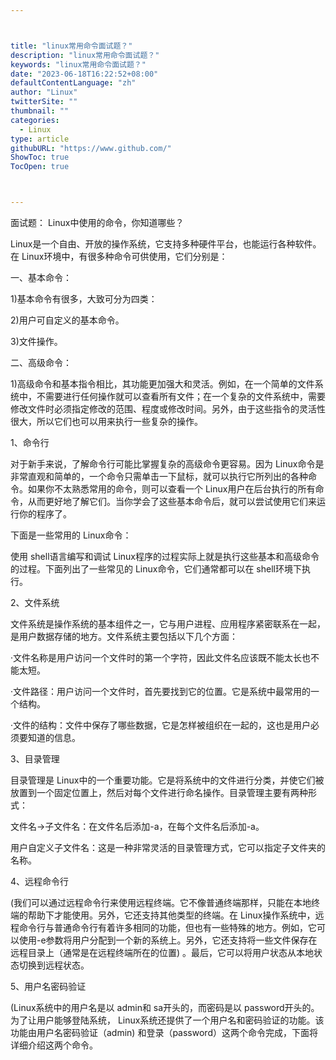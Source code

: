 ```yaml
---



title: "linux常用命令面试题？"
description: "linux常用命令面试题？"
keywords: "linux常用命令面试题？"
date: "2023-06-18T16:22:52+08:00"
defaultContentLanguage: "zh"
author: "Linux"
twitterSite: ""
thumbnail: ""
categories:
  - Linux
type: article
githubURL: "https://www.github.com/"
ShowToc: true
TocOpen: true



---
```


面试题： Linux中使用的命令，你知道哪些？

Linux是一个自由、开放的操作系统，它支持多种硬件平台，也能运行各种软件。在 Linux环境中，有很多种命令可供使用，它们分别是：

一、基本命令：

1)基本命令有很多，大致可分为四类：

2)用户可自定义的基本命令。

3)文件操作。

二、高级命令：

1)高级命令和基本指令相比，其功能更加强大和灵活。例如，在一个简单的文件系统中，不需要进行任何操作就可以查看所有文件；在一个复杂的文件系统中，需要修改文件时必须指定修改的范围、程度或修改时间。另外，由于这些指令的灵活性很大，所以它们也可以用来执行一些复杂的操作。

1、命令行

对于新手来说，了解命令行可能比掌握复杂的高级命令更容易。因为 Linux命令是非常直观和简单的，一个命令只需单击一下鼠标，就可以执行它所列出的各种命令。如果你不太熟悉常用的命令，则可以查看一个 Linux用户在后台执行的所有命令，从而更好地了解它们。当你学会了这些基本命令后，就可以尝试使用它们来运行你的程序了。

下面是一些常用的 Linux命令：

使用 shell语言编写和调试 Linux程序的过程实际上就是执行这些基本和高级命令的过程。下面列出了一些常见的 Linux命令，它们通常都可以在 shell环境下执行。

2、文件系统

文件系统是操作系统的基本组件之一，它与用户进程、应用程序紧密联系在一起，是用户数据存储的地方。文件系统主要包括以下几个方面：

·文件名称是用户访问一个文件时的第一个字符，因此文件名应该既不能太长也不能太短。

·文件路径：用户访问一个文件时，首先要找到它的位置。它是系统中最常用的一个结构。

·文件的结构：文件中保存了哪些数据，它是怎样被组织在一起的，这也是用户必须要知道的信息。

3、目录管理

目录管理是 Linux中的一个重要功能。它是将系统中的文件进行分类，并使它们被放置到一个固定位置上，然后对每个文件进行命名操作。目录管理主要有两种形式：

文件名->子文件名：在文件名后添加-a，在每个文件名后添加-a。

用户自定义子文件名：这是一种非常灵活的目录管理方式，它可以指定子文件夹的名称。

4、远程命令行

(我们可以通过远程命令行来使用远程终端。它不像普通终端那样，只能在本地终端的帮助下才能使用。另外，它还支持其他类型的终端。在 Linux操作系统中，远程命令行与普通命令行有着许多相同的功能，但也有一些特殊的地方。例如，它可以使用-e参数将用户分配到一个新的系统上。另外，它还支持将一些文件保存在远程目录上（通常是在远程终端所在的位置) 。最后，它可以将用户状态从本地状态切换到远程状态。

5、用户名密码验证

(Linux系统中的用户名是以 admin和 sa开头的，而密码是以 password开头的。为了让用户能够登陆系统， Linux系统还提供了一个用户名和密码验证的功能。该功能由用户名密码验证（admin) 和登录（password）这两个命令完成，下面将详细介绍这两个命令。